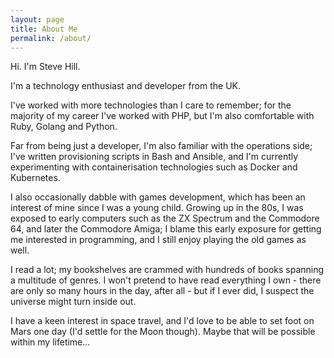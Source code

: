 ```yaml
---
layout: page
title: About Me
permalink: /about/
---
```


Hi. I'm Steve Hill.

I'm a technology enthusiast and developer from the UK.

I've worked with more technologies than I care to remember; for the majority of
my career I've worked with PHP, but I'm also comfortable with Ruby, Golang and
Python.

Far from being just a developer, I'm also familiar with the operations side; I've
written provisioning scripts in Bash and Ansible, and I'm currently experimenting
with containerisation technologies such as Docker and Kubernetes.

I also occasionally dabble with games development, which has been an interest of
mine since I was a young child. Growing up in the 80s, I was exposed to early
computers such as the ZX Spectrum and the Commodore 64, and later the Commodore
Amiga; I blame this early exposure for getting me interested in programming, and
I still enjoy playing the old games as well.

I read a lot; my bookshelves are crammed with hundreds of books spanning a multitude
of genres. I won't pretend to have read everything I own - there are only so many
hours in the day, after all - but if I ever did, I suspect the universe might turn
inside out.

I have a keen interest in space travel, and I'd love to be able to set foot on Mars
one day (I'd settle for the Moon though). Maybe that will be possible within my
lifetime...

